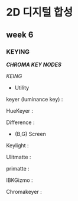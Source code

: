 2D 디지털 합성
===========
week 6
-----------

### KEYING ###

***CHROMA KEY NODES***

*KEING*

- Utility

keyer (luminance key) : 

HueKeyer : 

Difference : 

- (B,G) Screen

Keylight :

Ulitmatte :

primatte : 

IBKGizmo :

Chromakeyer : 
